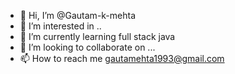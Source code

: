 - 👋 Hi, I’m @Gautam-k-mehta
- 👀 I’m interested in ..
- 🌱 I’m currently learning full stack java
- 💞️ I’m looking to collaborate on ...
- 📫 How to reach me gautamehta1993@gmail.com

<!---
Gautam-k-mehta/Gautam-k-mehta is a ✨ special ✨ repository because its `README.md` (this file) appears on your GitHub profile.
You can click the Preview link to take a look at your changes.
--->
